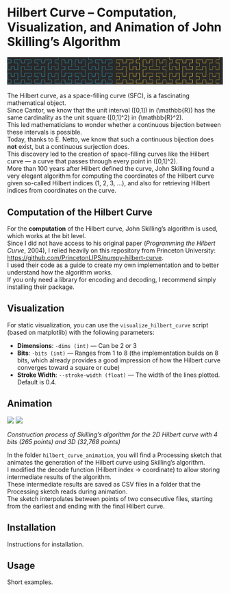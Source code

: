 # Hilbert Curve – Computation, Visualization, and Animation of John Skilling’s Algorithm
<img src="hilbert_curve_animation/animation_gifs/header.png" />

The Hilbert curve, as a space-filling curve (SFC), is a fascinating mathematical object.  
Since Cantor, we know that the unit interval \([0,1]\) in \(\mathbb{R}\) has the same cardinality as the unit square \([0,1]^2\) in \(\mathbb{R}^2\).  
This led mathematicians to wonder whether a continuous bijection between these intervals is possible.  
Today, thanks to E. Netto, we know that such a continuous bijection does **not** exist, but a continuous surjection does.  
This discovery led to the creation of space-filling curves like the Hilbert curve — a curve that passes through every point in \([0,1]^2\).  
More than 100 years after Hilbert defined the curve, John Skilling found a very elegant algorithm for computing the coordinates of the Hilbert curve given so-called Hilbert indices (1, 2, 3, …), and also for retrieving Hilbert indices from coordinates on the curve.

## Computation of the Hilbert Curve

For the **computation** of the Hilbert curve, John Skilling’s algorithm is used, which works at the bit level.  
Since I did not have access to his original paper (*Programming the Hilbert Curve*, 2004), I relied heavily on this repository from Princeton University: https://github.com/PrincetonLIPS/numpy-hilbert-curve.  
I used their code as a guide to create my own implementation and to better understand how the algorithm works.  
If you only need a library for encoding and decoding, I recommend simply installing their package.

## Visualization

For static visualization, you can use the `visualize_hilbert_curve` script (based on matplotlib) with the following parameters:  
- **Dimensions**: `-dims (int)` — Can be 2 or 3  
- **Bits**: `-bits (int)` — Ranges from 1 to 8 (the implementation builds on 8 bits, which already provides a good impression of how the Hilbert curve converges toward a square or cube)  
- **Stroke Width**: `--stroke-width (float)` — The width of the lines plotted. Default is 0.4.

## Animation

<img src="hilbert_curve_animation/animation_gifs/animation_small.gif" height="350px" />
<img src="hilbert_curve_animation/animation_gifs/3d_animation_small.gif" height="350px" />

*Construction process of Skilling’s algorithm for the 2D Hilbert curve with 4 bits (265 points) and 3D (32,768 points)*

In the folder `hilbert_curve_animation`, you will find a Processing sketch that animates the generation of the Hilbert curve using Skilling’s algorithm.  
I modified the decode function (Hilbert index → coordinate) to allow storing intermediate results of the algorithm.  
These intermediate results are saved as CSV files in a folder that the Processing sketch reads during animation.  
The sketch interpolates between points of two consecutive files, starting from the earliest and ending with the final Hilbert curve.

## Installation

Instructions for installation.

## Usage

Short examples.
